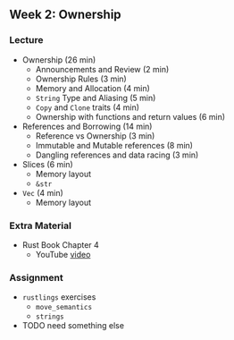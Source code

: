 ## Week 2: Ownership

### Lecture
- Ownership (26 min)
    - Announcements and Review (2 min)
    - Ownership Rules (3 min)
    - Memory and Allocation (4 min)
    - `String` Type and Aliasing (5 min)
    - `Copy` and `Clone` traits (4 min)
    - Ownership with functions and return values (6 min)
- References and Borrowing (14 min)
    - Reference vs Ownership (3 min)
    - Immutable and Mutable references (8 min)
    - Dangling references and data racing (3 min)
- Slices (6 min)
    - Memory layout
    - `&str`
- `Vec` (4 min)
    - Memory layout

### Extra Material
- Rust Book Chapter 4
    - YouTube [video](https://www.youtube.com/watch?v=VFIOSWy93H0)

### Assignment
- `rustlings` exercises
    - `move_semantics`
    - `strings`
- TODO need something else